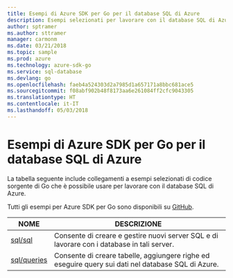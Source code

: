 ```yaml
---
title: Esempi di Azure SDK per Go per il database SQL di Azure
description: Esempi selezionati per lavorare con il database SQL di Azure da Azure SDK per Go.
author: sptramer
ms.author: sttramer
manager: carmonm
ms.date: 03/21/2018
ms.topic: sample
ms.prod: azure
ms.technology: azure-sdk-go
ms.service: sql-database
ms.devlang: go
ms.openlocfilehash: faeb4a524303d2a7985d1a657171a8bbc681ace5
ms.sourcegitcommit: f08abf902b48f8173aa6e261084ff2cfc9043305
ms.translationtype: HT
ms.contentlocale: it-IT
ms.lasthandoff: 05/03/2018
---
```

# <a name="azure-sdk-for-go-samples-for-azure-sql-database"></a>Esempi di Azure SDK per Go per il database SQL di Azure

La tabella seguente include collegamenti a esempi selezionati di codice sorgente di Go che è possibile usare per lavorare con il database SQL di Azure.

Tutti gli esempi per Azure SDK per Go sono disponibili su [GitHub](https://github.com/Azure-Samples/azure-sdk-for-go-samples).

| NOME | DESCRIZIONE |
|------|-------------|
| [sql/sql](https://github.com/Azure-Samples/azure-sdk-for-go-samples/blob/master/sql/sql.go) | Consente di creare e gestire nuovi server SQL e di lavorare con i database in tali server. |
| [sql/queries](https://github.com/Azure-Samples/azure-sdk-for-go-samples/blob/master/sql/queries.go) | Consente di creare tabelle, aggiungere righe ed eseguire query sui dati nel database SQL di Azure. |
